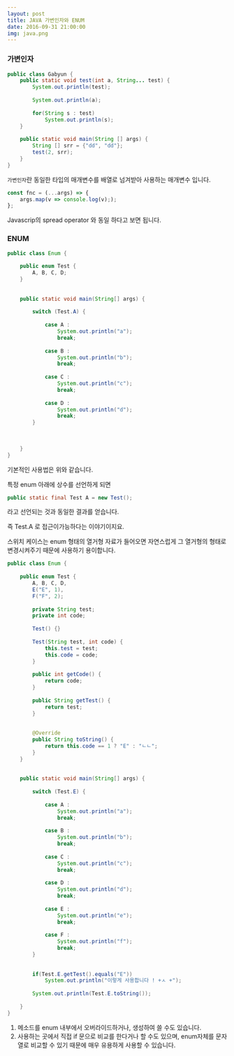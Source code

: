 ```yaml
---
layout: post
title: JAVA 가변인자와 ENUM
date: 2016-09-31 21:00:00
img: java.png
---
```


### 가변인자

```java
public class Gabyun {
    public static void test(int a, String... test) {
        System.out.println(test);
 
        System.out.println(a);
 
        for(String s : test)
            System.out.println(s);
    }
 
    public static void main(String [] args) {
        String [] srr = {"dd", "dd"};
        test(2, srr);
    }
}
```

`가변인자`란 동일한 타입의 매개변수를 배열로 넘겨받아 사용하는 매개변수 입니다. 

```js
const fnc = (...args) => {
    args.map(v => console.log(v););
};

```


Javascrip의 spread operator 와 동일 하다고 보면 됩니다.



### ENUM 

````java
public class Enum {
 
    public enum Test {
        A, B, C, D;
    }
 
 
    public static void main(String[] args) {
 
        switch (Test.A) {
 
            case A :
                System.out.println("a");
                break;
 
            case B :
                System.out.println("b");
                break;
 
            case C :
                System.out.println("c");
                break;
 
            case D :
                System.out.println("d");
                break;
        }
 
 
 
    }
}
````


기본적인 사용법은 위와 같습니다.

특정 enum 아래에 상수를 선언하게 되면 

```java
public static final Test A = new Test();
```

라고 선언되는 것과 동일한 결과를 얻습니다. 

즉 Test.A 로 접근이가능하다는 이야기이지요. 


스위치 케이스는 enum 형태의 열거형 자료가 들어오면 자연스럽게 그 열거형의 형태로 변경시켜주기 때문에 사용하기 용이합니다. 



```java
public class Enum {
 
    public enum Test {
        A, B, C, D,
        E("E", 1),
        F("F", 2);
 
        private String test;
        private int code;
 
        Test() {}
 
        Test(String test, int code) {
            this.test = test;
            this.code = code;
        }
 
        public int getCode() {
            return code;
        }
 
        public String getTest() {
            return test;
        }
 
 
        @Override
        public String toString() {
            return this.code == 1 ? "E" : "ㄴㄴ";
        }
    }
 
 
    public static void main(String[] args) {
 
        switch (Test.E) {
 
            case A :
                System.out.println("a");
                break;
 
            case B :
                System.out.println("b");
                break;
 
            case C :
                System.out.println("c");
                break;
 
            case D :
                System.out.println("d");
                break;
 
            case E :
                System.out.println("e");
                break;
 
            case F :
                System.out.println("f");
                break;
        }
 
 
        if(Test.E.getTest().equals("E"))
            System.out.println("이렇게 사용합니다 ! +ㅅ +");
 
        System.out.println(Test.E.toString());
 
    }
}
```

1. 메소드를 enum 내부에서 오버라이드하거나, 생성하여 쓸 수도 있습니다.
2. 사용하는 곳에서 직접 if 문으로 비교를 한다거나 할 수도 있으며, enum자체를 문자열로 비교할 수 있기 때문에 매우 유용하게 사용할 수 있습니다.
